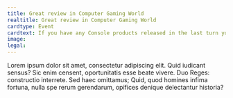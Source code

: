 ```yaml
---
title: Great review in Computer Gaming World 
realtitle: Great review in Computer Gaming World 
cardtype: Event
cardtext: If you have any Console products released in the last turn your Loyalty is increased by 1 and profits by 1 for the next turn.
image: 
legal: 
---
```

Lorem ipsum dolor sit amet, consectetur adipiscing elit. Quid iudicant sensus? Sic enim censent, oportunitatis esse beate vivere. Duo Reges: constructio interrete. Sed haec omittamus; Quid, quod homines infima fortuna, nulla spe rerum gerendarum, opifices denique delectantur historia?
